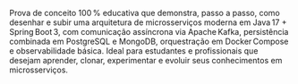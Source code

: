 Prova de conceito 100 % educativa que demonstra, passo a passo, como desenhar e subir uma arquitetura de microsserviços moderna em Java 17 + Spring Boot 3, com comunicação assíncrona via Apache Kafka, persistência combinada em PostgreSQL e MongoDB, orquestração em Docker Compose e observabilidade básica. Ideal para estudantes e profissionais que desejam aprender, clonar, experimentar e evoluir seus conhecimentos em microsserviços.

